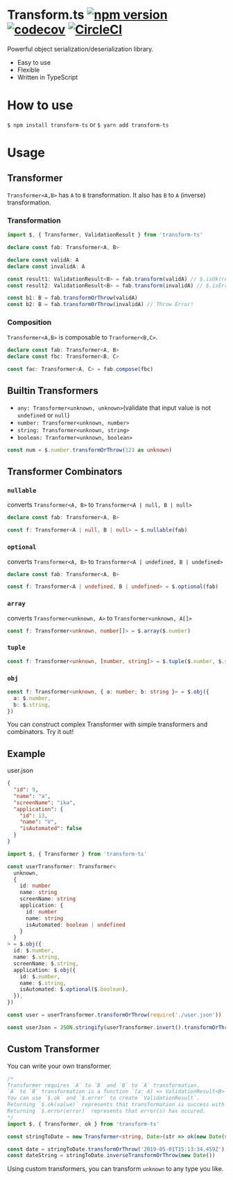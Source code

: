 Transform.ts
[![npm version](https://badge.fury.io/js/transform-ts.svg)](https://www.npmjs.com/package/transform-ts)
[![codecov](https://codecov.io/gh/Tosuke/transform-ts/branch/master/graph/badge.svg)](https://codecov.io/gh/Tosuke/transform-ts)
[![CircleCI](https://circleci.com/gh/Tosuke/transform-ts/tree/master.svg?style=svg)](https://circleci.com/gh/Tosuke/transform-ts/tree/master)
===
Powerful object serialization/deserialization library.

- Easy to use
- Flexible
- Written in TypeScript

# How to use

`$ npm install transform-ts` or `$ yarn add transform-ts`

# Usage

## Transformer

`Transformer<A,B>` has `A` to `B` transformation.
It also has `B` to `A` (inverse) transformation.

### Transformation

```ts
import $, { Transformer, ValidationResult } from 'transform-ts'

declare const fab: Transformer<A, B>

declare const validA: A
declare const invalidA: A

const result1: ValidationResult<B> = fab.transform(validA) // $.isOk(result1) === true
const result2: ValidationResult<B> = fab.transform(invalidA) // $.isError(result2) === true

const b1: B = fab.transformOrThrow(validA)
const b2: B = fab.transformOrThrow(invalidA) // Throw Error!
```

### Composition

`Transformer<A,B>` is composable to `Tranformer<B,C>`.

```ts
declare const fab: Transformer<A, B>
declare const fbc: Transformer<B, C>

const fac: Transformer<A, C> = fab.compose(fbc)
```

## Builtin Transformers

- `any: Transformer<unknown, unknown>`(validate that input value is not `undefined` or `null`)
- `number: Transformer<unknown, number>`
- `string: Transformer<unknown, string>`
- `boolean: Tranformer<unknown, boolean>`

```ts
const num = $.number.transformOrThrow(123 as unknown)
```

## Transformer Combinators

### `nullable`

converts `Transformer<A, B>` to `Transformer<A | null, B | null>`

```ts
declare const fab: Transformer<A, B>

const f: Transformer<A | null, B | null> = $.nullable(fab)
```

### `optional`

converts `Transformer<A, B>` to `Transformer<A | undefined, B | undefined>`

```ts
declare const fab: Transformer<A, B>

const f: Transformer<A | undefined, B | undefined> = $.optional(fab)
```

### `array`

converts `Transformer<unknown, A>` to `Transformer<unknown, A[]>`

```ts
const f: Transformer<unknown, number[]> = $.array($.number)
```

### `tuple`

```ts
const f: Transformer<unknown, [number, string]> = $.tuple($.number, $.string)
```

### `obj`

```ts
const f: Transformer<unknown, { a: number; b: string }> = $.obj({
  a: $.number,
  b: $.string,
})
```

You can construct complex Transformer with simple transformers and combinators.
Try it out!

## Example

user.json

```json
{
  "id": 9,
  "name": "a",
  "screenName": "ika",
  "application": {
    "id": 13,
    "name": "V",
    "isAutomated": false
  }
}
```

```ts
import $, { Transformer } from 'transform-ts'

const userTransformer: Transformer<
  unknown,
  {
    id: number
    name: string
    screenName: string
    application: {
      id: number
      name: string
      isAutomated: boolean | undefined
    }
  }
> = $.obj({
  id: $.number,
  name: $.string,
  screenName: $.string,
  application: $.obj({
    id: $.number,
    name: $.string,
    isAutomated: $.optional($.boolean),
  }),
})

const user = userTransformer.transformOrThrow(require('./user.json'))

const userJson = JSON.stringify(userTransformer.invert().transformOrThrow(user))
```

## Custom Transformer

You can write your own transformer.

```ts
/*
Transformer requires `A` to `B` and `B` to `A` transformation.
`A` to `B` transformation is a function `(a: A) => ValidationResult<B>`.
You can use `$.ok` and `$.error` to create `ValidationResult`.
Returning `$.ok(value)` represents that transformation is success with `value`.
Returning `$.error(error)` represents that error(s) has occured.
*/
import $, { Transformer, ok } from 'transform-ts'

const stringToDate = new Transformer<string, Date>(str => ok(new Date(str)))

const date = stringToDate.transformOrThrow('2019-05-01T15:13:34.459Z')
const dateString = stringToDate.inverseTransformOrThrow(new Date())
```

Using custom transformers, you can transform `unknown` to any type you like.
